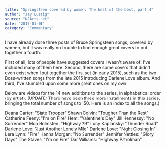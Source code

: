 ```yaml
---
title: "Springsteen covered by women: The best of the best, part 4"
author: "Jay Lustig"
source: "NJArts.net"
date: "2017-01-01"
category: "Commentary"
---
```


I have already done three posts of Bruce Springsteen songs, covered by women, but it was really no trouble to find enough great covers to put together a fourth.

First of all, lots of people have suggested covers I wasn't aware of: I've included many of them here. Second, there are some covers that didn't even exist when I put together the first set (in early 2015), such as the two Boss-written songs from the late 2015 Introducing Darlene Love album. And third, I've stumbled upon some more great ones on my own.

Below are videos for the 14 new additions to the series, in alphabetical order (by artist). (UPDATE: There have been three more installments in this series, bringing the total number of songs to 150. Here is an index to all the songs.)

Deana Carter: "State Trooper"
Shawn Colvin: "Tougher Than the Rest"
Catherine Feeny: "I'm on Fire"
Hem: "Valentine's Day"
Jill Hennessy: "No Surrender"
Moa Holmsten: "Highway 29"
Lucy Kaplansky: "Thunder Road"
Darlene Love: "Just Another Lonely Mile"
Darlene Love: "Night Closing In"
Lera Lynn: "Fire"
Hanna Morgan: "No Surrender"
Jennifer Nettles: "Glory Days"
The Staves: "I'm on Fire"
Dar Williams: "Highway Patrolman"